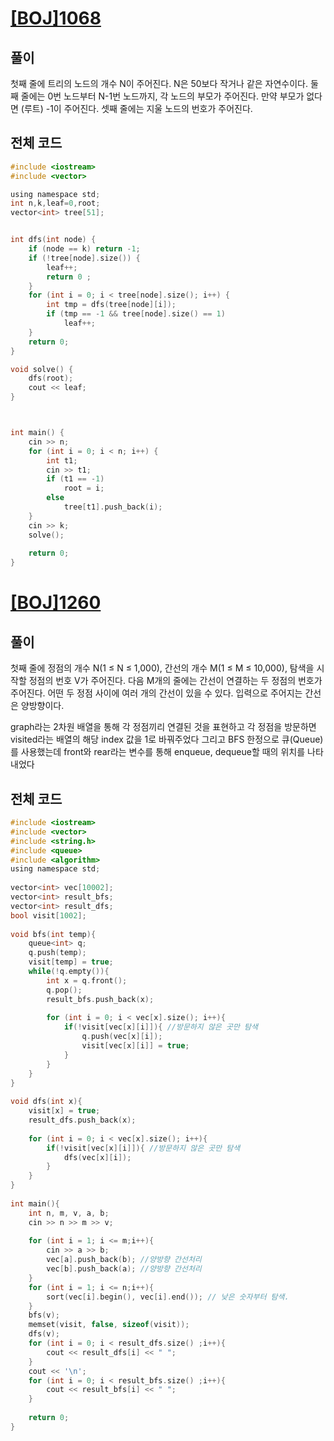 # [[BOJ]1068](https://www.acmicpc.net/problem/1068)

## 풀이
첫째 줄에 트리의 노드의 개수 N이 주어진다. N은 50보다 작거나 같은 자연수이다. 둘째 줄에는 0번 노드부터 N-1번 노드까지, 각 노드의 부모가 주어진다. 만약 부모가 없다면 (루트) -1이 주어진다. 셋째 줄에는 지울 노드의 번호가 주어진다.

## 전체 코드
```C
#include <iostream>
#include <vector>

using namespace std;
int n,k,leaf=0,root;
vector<int> tree[51];


int dfs(int node) {
	if (node == k) return -1;
	if (!tree[node].size()) {
		leaf++;
		return 0 ;
	}
	for (int i = 0; i < tree[node].size(); i++) {
		int tmp = dfs(tree[node][i]);
		if (tmp == -1 && tree[node].size() == 1)
			leaf++;
	}
	return 0;
}

void solve() {
	dfs(root);
	cout << leaf;
}



int main() {
	cin >> n;
	for (int i = 0; i < n; i++) {
		int t1;
		cin >> t1;
		if (t1 == -1)
			root = i;
		else
			tree[t1].push_back(i);
	}
	cin >> k;
	solve();
	
	return 0;
}
```

# [[BOJ]1260](https://www.acmicpc.net/problem/1260)

## 풀이

첫째 줄에 정점의 개수 N(1 ≤ N ≤ 1,000), 간선의 개수 M(1 ≤ M ≤ 10,000), 탐색을 시작할 정점의 번호 V가 주어진다. 다음 M개의 줄에는 간선이 연결하는 두 정점의 번호가 주어진다. 어떤 두 정점 사이에 여러 개의 간선이 있을 수 있다. 입력으로 주어지는 간선은 양방향이다.

graph라는 2차원 배열을 통해 각 정점끼리 연결된 것을 표현하고 각 정점을 방문하면 visited라는 배열의 해당 index 값을 1로 바꿔주었다
그리고 BFS 한정으로 큐(Queue)를 사용했는데 front와 rear라는 변수를 통해 enqueue, dequeue할 때의 위치를 나타내었다

## 전체 코드
```C
#include <iostream>
#include <vector>
#include <string.h>
#include <queue>
#include <algorithm>
using namespace std;
 
vector<int> vec[10002];
vector<int> result_bfs;
vector<int> result_dfs;
bool visit[1002];
 
void bfs(int temp){
    queue<int> q;
    q.push(temp);
    visit[temp] = true;
    while(!q.empty()){
        int x = q.front();
        q.pop();
        result_bfs.push_back(x);
 
        for (int i = 0; i < vec[x].size(); i++){
            if(!visit[vec[x][i]]){ //방문하지 않은 곳만 탐색
                q.push(vec[x][i]); 
                visit[vec[x][i]] = true;
            }
        }
    }
}
 
void dfs(int x){
    visit[x] = true;
    result_dfs.push_back(x);
 
    for (int i = 0; i < vec[x].size(); i++){
        if(!visit[vec[x][i]]){ //방문하지 않은 곳만 탐색
            dfs(vec[x][i]);
        }
    }
}
 
int main(){
    int n, m, v, a, b;
    cin >> n >> m >> v;
 
    for (int i = 1; i <= m;i++){
        cin >> a >> b;
        vec[a].push_back(b); //양방향 간선처리
        vec[b].push_back(a); //양방향 간선처리
    }
    for (int i = 1; i <= n;i++){
        sort(vec[i].begin(), vec[i].end()); // 낮은 숫자부터 탐색.
    }
    bfs(v);
    memset(visit, false, sizeof(visit));
    dfs(v);
    for (int i = 0; i < result_dfs.size() ;i++){
        cout << result_dfs[i] << " ";
    }
    cout << '\n';
    for (int i = 0; i < result_bfs.size() ;i++){
        cout << result_bfs[i] << " ";
    }
    
    return 0;
}
```
